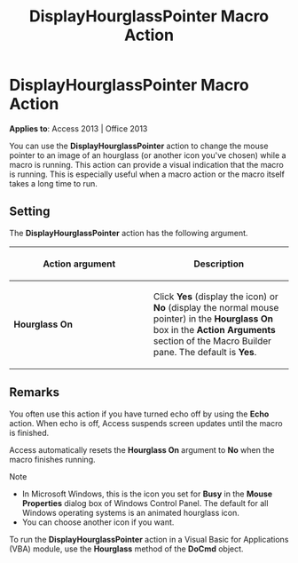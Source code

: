 ﻿---
title: DisplayHourglassPointer Macro Action
TOCTitle: DisplayHourglassPointer Macro Action
ms:assetid: 2c93039a-f75c-abeb-1dfa-e632a5bdf6f2
ms:mtpsurl: https://msdn.microsoft.com/library/Ff192103(v=office.15)
ms:contentKeyID: 48543957
ms.date: 09/18/2015
mtps_version: v=office.15
f1_keywords:
- vbaac10.chm117200
f1_categories:
- Office.Version=v15
---

# DisplayHourglassPointer Macro Action


**Applies to**: Access 2013 | Office 2013

You can use the **DisplayHourglassPointer** action to change the mouse pointer to an image of an hourglass (or another icon you've chosen) while a macro is running. This action can provide a visual indication that the macro is running. This is especially useful when a macro action or the macro itself takes a long time to run.

## Setting

The **DisplayHourglassPointer** action has the following argument.

<table>
<colgroup>
<col style="width: 50%" />
<col style="width: 50%" />
</colgroup>
<thead>
<tr class="header">
<th><p>Action argument</p></th>
<th><p>Description</p></th>
</tr>
</thead>
<tbody>
<tr class="odd">
<td><p><strong>Hourglass On</strong></p></td>
<td><p>Click <strong>Yes</strong> (display the icon) or <strong>No</strong> (display the normal mouse pointer) in the <strong>Hourglass On</strong> box in the <strong>Action Arguments</strong> section of the Macro Builder pane. The default is <strong>Yes</strong>.</p></td>
</tr>
</tbody>
</table>


## Remarks

You often use this action if you have turned echo off by using the **Echo** action. When echo is off, Access suspends screen updates until the macro is finished.

Access automatically resets the **Hourglass On** argument to **No** when the macro finishes running.

> [!NOTE]
> - In Microsoft Windows, this is the icon you set for **Busy** in the **Mouse Properties** dialog box of Windows Control Panel. The default for all Windows operating systems is an animated hourglass icon.
> - You can choose another icon if you want.

To run the **DisplayHourglassPointer** action in a Visual Basic for Applications (VBA) module, use the **Hourglass** method of the **DoCmd** object.

